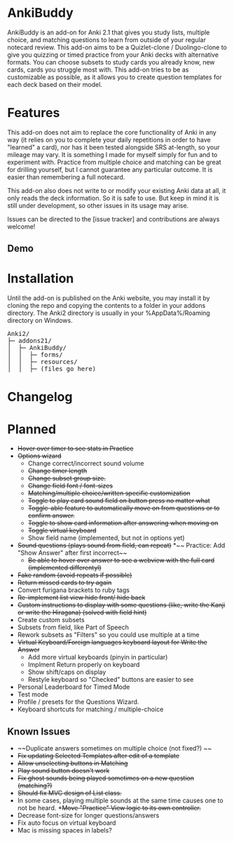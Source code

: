 # AnkiBuddy
AnkiBuddy is an add-on for Anki 2.1 that gives you study lists, multiple choice, and matching questions to learn from outside of your regular notecard review.
This add-on aims to be a Quizlet-clone / Duolingo-clone to give you quizzing or timed practice from your Anki decks with alternative formats.
You can choose subsets to study cards you already know, new cards, cards you struggle most with. This add-on tries to be as customizable as possible, as it allows you to create question templates for each deck based on their model. 

# Features


This add-on does not aim to replace the core functionality of Anki in any way (it relies on you to complete your daily repetitions in order to have "learned" a card), nor has it been tested alongside SRS at-length, so your mileage may vary. It is something I made for myself simply for fun and to experiment with. Practice from multiple choice and matching can be great for drilling yourself, but I cannot guarantee any particular outcome. It is easier than remembering a full notecard. 

This add-on also does not write to or modify your existing Anki data at all, it only reads the deck information. So it is safe to use. But keep in mind it is still under development, so other issues in its usage may arise. 

Issues can be directed to the [issue tracker] and contributions are always welcome!

## Demo

# Installation

Until the add-on is published on the Anki website, you may install it by cloning the repo and copying the contents to a folder in your addons directory. The Anki2 directory is usually in your %AppData%/Roaming directory on Windows.
<pre>
Anki2/
├─ addons21/
│  ├─ AnkiBuddy/
│  │  ├─ forms/
│  │  ├─ resources/
│  │  ├─ (files go here)
</pre>


# Changelog

# Planned 
* ~~Hover over timer to see stats in Practice~~
* ~~Options wizard~~
    * Change correct/incorrect sound volume
    * ~~Change timer length~~
    * ~~Change subset group size.~~
    * ~~Change field font / font-sizes~~
    * ~~Matching/multiple choice/written specific customization~~
    * ~~Toggle to play card sound field on button press no matter what~~
    * ~~Toggle-able feature to automatically move on from questions or to confirm answer.~~
    * ~~Toggle to show card information after answering when moving on~~
    * ~~Toggle virtual keyboard~~
    * Show field name (implemented, but not in options yet)
* ~~Sound questions (plays sound from field, can repeat)~~
*~~ Practice: Add "Show Answer" after first incorrect~~
    * ~~Be able to hover over answer to see a webview with the full card (implemented differentyl)~~
* ~~Fake random (avoid repeats if possible)~~
* ~~Return missed cards to try again~~
* Convert furigana brackets to ruby tags
* ~~Re-implement list view hide front/ hide back~~
* ~~Custom instructions to display with some questions (like, write the Kanji or write the Hiragana) (solved with field hint)~~
* Create custom subsets
* Subsets from field, like Part of Speech
* Rework subsets as "Filters" so you could use multiple at a time
* ~~Virtual Keyboard/Foreign languages keyboard layout for Write the Answer~~
    * Add more virtual keyboards (pinyin in particular)
    * Implment Return properly on keyboard
    * Show shift/caps on display
    * Restyle keyboard so "Checked" buttons are easier to see
* Personal Leaderboard for Timed Mode 
* Test mode
* Profile / presets for the Questions Wizard. 
* Keyboard shortcuts for matching / multiple-choice

## Known Issues
* ~~Duplicate answers sometimes on multiple choice (not fixed?) ~~
* ~~Fix updating Selected Templates after edit of a template~~
* ~~Allow unselecting buttons in Matching~~
* ~~Play sound button doesn't work~~
* ~~Fix ghost sounds being played sometimes on a new question (matching?)~~
* ~~Should fix MVC design of List class.~~
* In some cases, playing multiple sounds at the same time causes one to not be heard.
*~~Move "Practice" View logic to its own controller.~~
* Decrease font-size for longer questions/answers
* Fix auto focus on virtual keyboard
* Mac is missing spaces in labels?